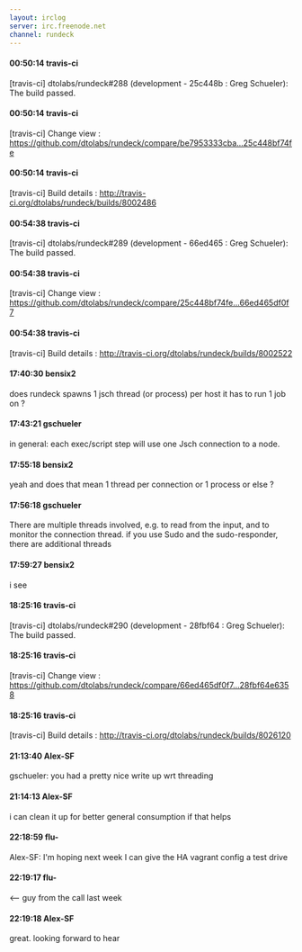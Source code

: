 ```yaml
---
layout: irclog
server: irc.freenode.net
channel: rundeck
---
```


#### 00:50:14 travis-ci
 \[travis-ci\] dtolabs/rundeck#288 (development - 25c448b : Greg Schueler): The build passed.
#### 00:50:14 travis-ci
 \[travis-ci\] Change view : https://github.com/dtolabs/rundeck/compare/be7953333cba...25c448bf74fe
#### 00:50:14 travis-ci
 \[travis-ci\] Build details : http://travis-ci.org/dtolabs/rundeck/builds/8002486
#### 00:54:38 travis-ci
 \[travis-ci\] dtolabs/rundeck#289 (development - 66ed465 : Greg Schueler): The build passed.
#### 00:54:38 travis-ci
 \[travis-ci\] Change view : https://github.com/dtolabs/rundeck/compare/25c448bf74fe...66ed465df0f7
#### 00:54:38 travis-ci
 \[travis-ci\] Build details : http://travis-ci.org/dtolabs/rundeck/builds/8002522
#### 17:40:30 bensix2
 does rundeck spawns 1 jsch thread (or process) per host it has to run 1 job on ?
#### 17:43:21 gschueler
 in general: each exec/script step will use one Jsch connection to a node. 
#### 17:55:18 bensix2
 yeah and does that mean 1 thread per connection or 1 process or else ?
#### 17:56:18 gschueler
 There are multiple threads involved, e.g. to read from the input, and to monitor the connection thread. if you use Sudo and the sudo-responder, there are additional threads
#### 17:59:27 bensix2
 i see
#### 18:25:16 travis-ci
 \[travis-ci\] dtolabs/rundeck#290 (development - 28fbf64 : Greg Schueler): The build passed.
#### 18:25:16 travis-ci
 \[travis-ci\] Change view : https://github.com/dtolabs/rundeck/compare/66ed465df0f7...28fbf64e6358
#### 18:25:16 travis-ci
 \[travis-ci\] Build details : http://travis-ci.org/dtolabs/rundeck/builds/8026120
#### 21:13:40 Alex-SF
 gschueler: you had a pretty nice write up wrt threading
#### 21:14:13 Alex-SF
 i can clean it up for better general consumption if that helps
#### 22:18:59 flu-
 Alex-SF: I'm hoping next week I can give the HA vagrant config a test drive
#### 22:19:17 flu-
 <-- guy from the call last week
#### 22:19:18 Alex-SF
 great. looking forward to hear 
